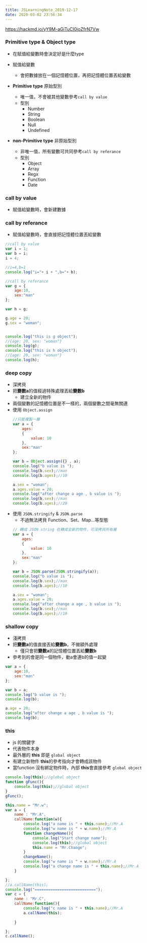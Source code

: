```yaml
---
title: JSLearningNote_2019-12-17
date: 2020-03-02 23:56:34
---
```


https://hackmd.io/yY9M-aGiTuCI0ioZfrN7Vw

### Primitive type & Object type
* 在賦值給變數時會決定好是什麼type
* 賦值給變數
    * 會把數據放在一個記憶體位置，再把記憶體位置丟給變數
* **Primitive type** 原始型別
    * 唯一值，不會被其他變數參考`call by value`
    * 型別
        * Number
        * String
        * Boolean
        * Null
        * Undefined

* **non-Primitive type** 非原始型別
    * 非唯一值，所有變數可共同參考`call by referance`
    * 型別
        * Object
        * Array
        * Regx
        * Function
        * Date

### call by value
* 賦值給變數時，會新建數據

### call by referance
* 賦值給變數時，會直接把記憶體位置丟給變數

```js
//call by value
var i = 1;
var b = i;
i = 4;

//i=4,b=1
console.log("i="+ i + ",b="+ b);

//call by referance
var g = {
    age:10,
    sex:"man"
};

var h = g;

g.age = 20;
g.sex = "woman";


console.log("this is g object");
//{age: 20, sex: "woman"}
console.log(g);
console.log("this is h object");
//{age: 20, sex: "woman"}
console.log(h);
```

### deep copy
* 深拷貝
* 把**變數a**的值經過特殊處理丟給**變數b**
    * 建立全新的物件
* 兩個變數的記憶體位置是不一樣的，兩個變數之間毫無關連
* 使用 `Object.assign`
    ```js
    //只能複製一層
    var a = { 
        ages: 
        { 
            value: 10 
        },
        sex:"man"
    };

    var b = Object.assign({} , a);
    console.log("b value is ");
    console.log(b.sex);//man
    console.log(b.ages);//10

    a.sex = "woman";
    a.ages.value = 20;
    console.log("after change a age , b value is ");
    console.log(b.sex);//man
    console.log(b.ages);//20
    ```
* 使用 `JSON.stringify` & `JSON.parse`
    *  不過無法拷貝 Function、Set、Map…等型態
    ```js
    // 轉成 JSON string 在轉成全新的物件，可深拷貝所有層
    var a = { 
        ages: 
        { 
            value: 10 
        },
        sex:"man"
    };

    var b = JSON.parse(JSON.stringify(a));
    console.log("b value is ");
    console.log(b.sex);//man
    console.log(b.ages);//10

    a.sex = "woman";
    a.ages.value = 20;
    console.log("after change a age , b value is ");
    console.log(b.sex);//man
    console.log(b.ages);//10
    ```

### shallow copy
* 淺拷貝
* 把**變數a**的值直接丟給**變數b**，不做額外處理
    * 僅只會把**變數a**的記憶體位置丟給**變數b**
* 參考到的會是同一個物件，動a會連b的值一起變
```js
var a = {
    age:10,
    sex:"man"
};

var b = a;
console.log("b value is ");
console.log(b);

a.age = 20;
console.log("after change a age , b value is ");
console.log(b);
```

### this
* js 的關鍵字
* 代表物件本身
* 最外層的 **this** 即是 `global object`
* 有建立新物件 **this**的參考指向才會轉成該物件
* 當function 沒有綁定物件時，內部 **this**會直接參考 `global object`
```js
console.log(this);//global object
function gFunc(){
    console.log(this);//global object
}
gFunc();

this.name = "Mr.w";
var a = {
    name : "Mr.A",
    callName:function(w){
        console.log("a name is " + this.name);//Mr.A
        console.log("w name is " + w.name);//Mr.A
        function changeName(){
            console.log("Start change name");
            console.log(this);//global object
            this.name = "Mr.Change";
        }
        changeName();
        console.log("w name is " + w.name);//Mr.A
        console.log("a change name is " + this.name);//Mr.A
    }

};
//a.callName(this);
console.log("===========================");
var c = {
    name : "Mr.C",
    callName:function(){
        console.log("c name is " + this.name);//Mr.A
        a.callName(this);
        
    }

};
c.callName();
```
